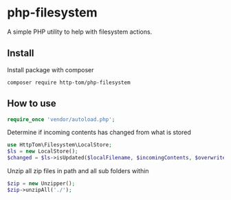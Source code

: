 # php-filesystem

A simple PHP utility to help with filesystem actions.

## Install

Install package with composer

```
composer require http-tom/php-filesystem
```

## How to use

```php
require_once 'vendor/autoload.php';
```

Determine if incoming contents has changed from what is stored

```php
use HttpTom\Filesystem\LocalStore;
$ls = new LocalStore();
$changed = $ls->isUpdated($localFilename, $incomingContents, $overwriteIfChanged = true);
```

Unzip all zip files in path and all sub folders within

```php
$zip = new Unzipper();
$zip->unzipAll('./');
```

